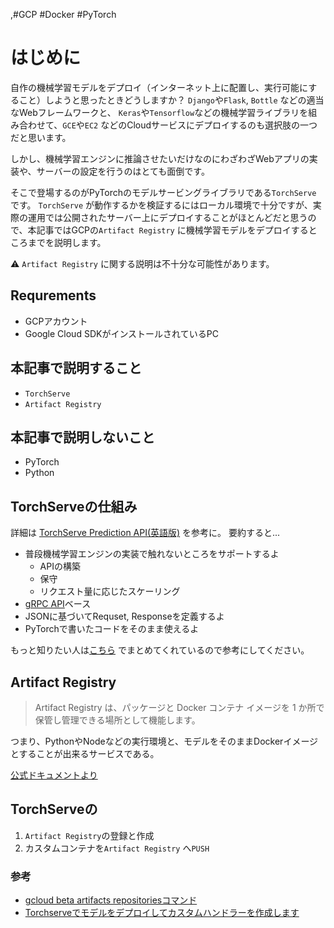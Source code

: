 ,#GCP #Docker #PyTorch 

# はじめに

自作の機械学習モデルをデプロイ（インターネット上に配置し、実行可能にすること）しようと思ったときどうしますか？
`Django`や`Flask`, `Bottle` などの適当なWebフレームワークと、 `Keras`や`Tensorflow`などの機械学習ライブラリを組み合わせて、`GCE`や`EC2` などのCloudサービスにデプロイするのも選択肢の一つだと思います。

しかし、機械学習エンジンに推論させたいだけなのにわざわざWebアプリの実装や、サーバーの設定を行うのはとても面倒です。

そこで登場するのがPyTorchのモデルサービングライブラリである`TorchServe` です。
`TorchServe` が動作するかを検証するにはローカル環境で十分ですが、実際の運用では公開されたサーバー上にデプロイすることがほとんどだと思うので、本記事ではGCPの`Artifact Registry` に機械学習モデルをデプロイするところまでを説明します。

⚠ `Artifact Registry` に関する説明は不十分な可能性があります。

## Requrements

- GCPアカウント
- Google Cloud SDKがインストールされているPC

## 本記事で説明すること

- `TorchServe`
- `Artifact Registry`

## 本記事で説明しないこと

- PyTorch
- Python

## TorchServeの仕組み

詳細は [TorchServe Prediction API(英語版)](https://pytorch.org/serve/inference_api.html#health-check-api) を参考に。
要約すると...

- 普段機械学習エンジンの実装で触れないところをサポートするよ
  - APIの構築
  - 保守
  - リクエスト量に応じたスケーリング
- [gRPC API](https://grpc.io/)ベース
- JSONに基づいてRequset, Responseを定義するよ
- PyTorchで書いたコードをそのまま使えるよ

もっと知りたい人は[こちら](https://aws.amazon.com/jp/blogs/news/announcing-torchserve-an-open-source-model-server-for-pytorch/) でまとめてくれているので参考にしてください。

## Artifact Registry

> Artifact Registry は、パッケージと Docker コンテナ イメージを 1 か所で保管し管理できる場所として機能します。

つまり、PythonやNodeなどの実行環境と、モデルをそのままDockerイメージとすることが出来るサービスである。

[公式ドキュメントより](https://cloud.google.com/artifact-registry/docs/overview?hl=ja)


## TorchServeの

1. `Artifact Registry`の登録と作成
2. カスタムコンテナを`Artifact Registry` へ`PUSH`


### 参考

- [gcloud beta artifacts repositoriesコマンド](https://cloud.google.com/sdk/gcloud/reference/beta/artifacts/repositories)
- [Torchserveでモデルをデプロイしてカスタムハンドラーを作成します](https://ichi.pro/torchserve-de-moderu-o-depuroi-shite-kasutamuhandora-o-sakuseishimasu-277270280257169)